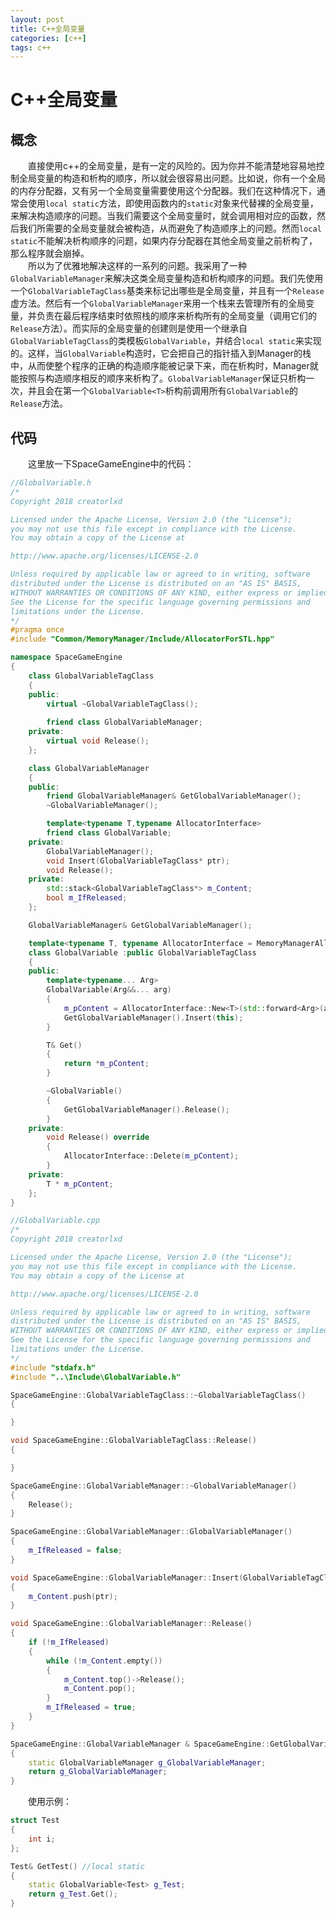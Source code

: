```yaml
---
layout: post
title: C++全局变量
categories: [c++]
tags: c++
---
```


# C++全局变量

## 概念
&emsp;&emsp;直接使用c++的全局变量，是有一定的风险的。因为你并不能清楚地容易地控制全局变量的构造和析构的顺序，所以就会很容易出问题。比如说，你有一个全局的内存分配器，又有另一个全局变量需要使用这个分配器。我们在这种情况下，通常会使用`local static`方法，即使用函数内的`static`对象来代替裸的全局变量，来解决构造顺序的问题。当我们需要这个全局变量时，就会调用相对应的函数，然后我们所需要的全局变量就会被构造，从而避免了构造顺序上的问题。然而`local static`不能解决析构顺序的问题，如果内存分配器在其他全局变量之前析构了，那么程序就会崩掉。  
&emsp;&emsp;所以为了优雅地解决这样的一系列的问题。我采用了一种`GlobalVariableManager`来解决这类全局变量构造和析构顺序的问题。我们先使用一个`GlobalVariableTagClass`基类来标记出哪些是全局变量，并且有一个`Release`虚方法。然后有一个`GlobalVariableManager`来用一个栈来去管理所有的全局变量，并负责在最后程序结束时依照栈的顺序来析构所有的全局变量（调用它们的`Release`方法）。而实际的全局变量的创建则是使用一个继承自`GlobalVariableTagClass`的类模板`GlobalVariable`，并结合`local static`来实现的。这样，当`GlobalVariable`构造时，它会把自己的指针插入到Manager的栈中，从而使整个程序的正确的构造顺序能被记录下来，而在析构时，Manager就能按照与构造顺序相反的顺序来析构了。`GlobalVariableManager`保证只析构一次，并且会在第一个`GlobalVariable<T>`析构前调用所有`GlobalVariable`的`Release`方法。

## 代码
&emsp;&emsp;这里放一下SpaceGameEngine中的代码：

```c++
//GlobalVariable.h
/*
Copyright 2018 creatorlxd

Licensed under the Apache License, Version 2.0 (the "License");
you may not use this file except in compliance with the License.
You may obtain a copy of the License at

http://www.apache.org/licenses/LICENSE-2.0

Unless required by applicable law or agreed to in writing, software
distributed under the License is distributed on an "AS IS" BASIS,
WITHOUT WARRANTIES OR CONDITIONS OF ANY KIND, either express or implied.
See the License for the specific language governing permissions and
limitations under the License.
*/
#pragma once
#include "Common/MemoryManager/Include/AllocatorForSTL.hpp"

namespace SpaceGameEngine
{
	class GlobalVariableTagClass
	{
	public:
		virtual ~GlobalVariableTagClass();
	
		friend class GlobalVariableManager;
	private:
		virtual void Release();
	};

	class GlobalVariableManager
	{
	public:
		friend GlobalVariableManager& GetGlobalVariableManager();
		~GlobalVariableManager();

		template<typename T,typename AllocatorInterface>
		friend class GlobalVariable;
	private:
		GlobalVariableManager();
		void Insert(GlobalVariableTagClass* ptr);
		void Release();
	private:
		std::stack<GlobalVariableTagClass*> m_Content;
		bool m_IfReleased;
	};

	GlobalVariableManager& GetGlobalVariableManager();

	template<typename T, typename AllocatorInterface = MemoryManagerAllocatorInterface>
	class GlobalVariable :public GlobalVariableTagClass
	{
	public:
		template<typename... Arg>
		GlobalVariable(Arg&&... arg)
		{
			m_pContent = AllocatorInterface::New<T>(std::forward<Arg>(arg)...);
			GetGlobalVariableManager().Insert(this);
		}

		T& Get()
		{
			return *m_pContent;
		}

		~GlobalVariable()
		{
			GetGlobalVariableManager().Release();
		}
	private:
		void Release() override
		{
			AllocatorInterface::Delete(m_pContent);
		}
	private:
		T * m_pContent;
	};
}
```

```c++
//GlobalVariable.cpp
/*
Copyright 2018 creatorlxd

Licensed under the Apache License, Version 2.0 (the "License");
you may not use this file except in compliance with the License.
You may obtain a copy of the License at

http://www.apache.org/licenses/LICENSE-2.0

Unless required by applicable law or agreed to in writing, software
distributed under the License is distributed on an "AS IS" BASIS,
WITHOUT WARRANTIES OR CONDITIONS OF ANY KIND, either express or implied.
See the License for the specific language governing permissions and
limitations under the License.
*/
#include "stdafx.h"
#include "..\Include\GlobalVariable.h"

SpaceGameEngine::GlobalVariableTagClass::~GlobalVariableTagClass()
{

}

void SpaceGameEngine::GlobalVariableTagClass::Release()
{

}

SpaceGameEngine::GlobalVariableManager::~GlobalVariableManager()
{
	Release();
}

SpaceGameEngine::GlobalVariableManager::GlobalVariableManager()
{
	m_IfReleased = false;
}

void SpaceGameEngine::GlobalVariableManager::Insert(GlobalVariableTagClass * ptr)
{
	m_Content.push(ptr);
}

void SpaceGameEngine::GlobalVariableManager::Release()
{
	if (!m_IfReleased)
	{
		while (!m_Content.empty())
		{
			m_Content.top()->Release();
			m_Content.pop();
		}
		m_IfReleased = true;
	}
}

SpaceGameEngine::GlobalVariableManager & SpaceGameEngine::GetGlobalVariableManager()
{
	static GlobalVariableManager g_GlobalVariableManager;
	return g_GlobalVariableManager;
}
```

&emsp;&emsp;使用示例：
```c++
struct Test
{
	int i;
};

Test& GetTest()	//local static
{
	static GlobalVariable<Test> g_Test;
	return g_Test.Get();
}
```